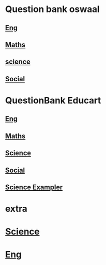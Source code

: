 # Question bank oswaal

## [Eng](https://drive.google.com/file/d/1XgWCHv4BL-_j45uTA7lS6NJL9izeRtP6/view?usp=sharing)
## [Maths](https://drive.google.com/file/d/1XcLugFUAv2VktvzFr4FJ3SqE7B_qpBRm/view?usp=sharing)
## [science](https://drive.google.com/file/d/1YSI3hose0SOk76STMjfEPPyJJmNag5bz/view?usp=sharing)
## [Social](https://drive.google.com/file/d/1Xdcxsv3mPh9ximyCNyv-C5SrRLH9NwAs/view?usp=sharing)

# QuestionBank Educart
## [Eng]()
## [Maths](https://drive.google.com/file/d/1Xzpqj8RxbucA8OvuMDY8RtRMu0_LBvcT/view?usp=sharing)
## [Science](https://drive.google.com/file/d/1Y-7SvAie5JXK5-8YctDQd9zfzGEvUrri/view?usp=sharing)
## [Social](https://drive.google.com/file/d/1Xdpg_y9kJrImg0pVjQ9Sq8HjKwCYwyGA/view?usp=sharing)
## [Science Exampler](https://drive.google.com/file/d/1XsZ3HVJnp2JdnZf6Fd9CwdUWLZ8DrrXC/view?usp=sharing)

# extra
# [Science](https://drive.google.com/file/d/1WdUAessuNNGMqziyie6K-gghJ3yOtqYJ/view?usp=sharing)
# [Eng](https://drive.google.com/file/d/1YWNQlWVcVh3xsYdYp5w2CBvgK50YlSDO/view?usp=sharing)
